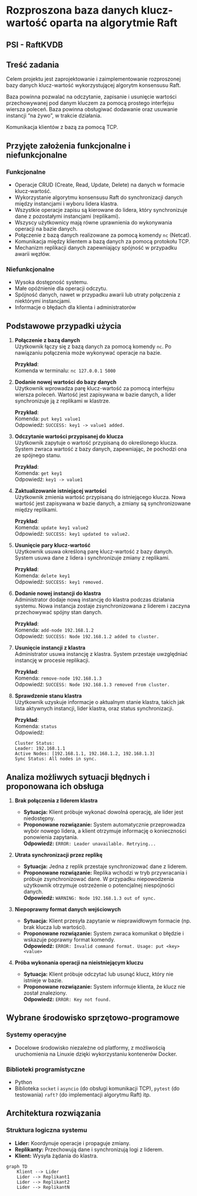 # Rozproszona baza danych klucz-wartość oparta na algorytmie Raft

## PSI - RaftKVDB

## Treść zadania
Celem projektu jest zaprojektowanie i zaimplementowanie rozproszonej bazy danych klucz-wartość wykorzystującej algorytm konsensusu Raft. 

Baza powinna pozwalać na odczytanie, zapisanie i usunięcie wartości przechowywanej pod danym kluczem za pomocą prostego interfejsu wiersza poleceń.
Baza powinna obsługiwać dodawanie oraz usuwanie instancji “na żywo”, w trakcie działania.

Komunikacja klientów z bazą za pomocą TCP.


## Przyjęte założenia funkcjonalne i niefunkcjonalne

### Funkcjonalne
- Operacje CRUD (Create, Read, Update, Delete) na danych w formacie klucz-wartość.
- Wykorzystanie algorytmu konsensusu Raft do synchronizacji danych między instancjami i wyboru lidera klastra.
- Wszystkie operacje zapisu są kierowane do lidera, który synchronizuje dane z pozostałymi instancjami (replikami).
- Wszyscy użytkownicy mają równe uprawnienia do wykonywania operacji na bazie danych.
- Połączenie z bazą danych realizowane za pomocą komendy `nc` (Netcat).
- Komunikacja między klientem a bazą danych za pomocą protokołu TCP.
- Mechanizm replikacji danych zapewniający spójność w przypadku awarii węzłów.

### Niefunkcjonalne
- Wysoka dostępność systemu.
- Małe opóźnienie dla operacji odczytu.
- Spójność danych, nawet w przypadku awarii lub utraty połączenia z niektórymi instancjami.
- Informacje o błędach dla klienta i administratorów

## Podstawowe przypadki użycia

1. **Połączenie z bazą danych**  
   Użytkownik łączy się z bazą danych za pomocą komendy `nc`. Po nawiązaniu połączenia może wykonywać operacje na bazie.  

   **Przykład**:  
   Komenda w terminalu: `nc 127.0.0.1 5000`  

2. **Dodanie nowej wartości do bazy danych**  
   Użytkownik wprowadza parę klucz-wartość za pomocą interfejsu wiersza poleceń. Wartość jest zapisywana w bazie danych, a lider synchronizuje ją z replikami w klastrze.  

   **Przykład**:  
   Komenda: `put key1 value1`  
   Odpowiedź: `SUCCESS: key1 -> value1 added.`  

3. **Odczytanie wartości przypisanej do klucza**  
   Użytkownik zapytuje o wartość przypisaną do określonego klucza. System zwraca wartość z bazy danych, zapewniając, że pochodzi ona ze spójnego stanu.  

   **Przykład**:  
   Komenda: `get key1`  
   Odpowiedź: `key1 -> value1`  

4. **Zaktualizowanie istniejącej wartości**  
   Użytkownik zmienia wartość przypisaną do istniejącego klucza. Nowa wartość jest zapisywana w bazie danych, a zmiany są synchronizowane między replikami.  

   **Przykład**:  
   Komenda: `update key1 value2`  
   Odpowiedź: `SUCCESS: key1 updated to value2.`  

5. **Usunięcie pary klucz-wartość**  
   Użytkownik usuwa określoną parę klucz-wartość z bazy danych. System usuwa dane z lidera i synchronizuje zmiany z replikami.  

   **Przykład**:  
   Komenda: `delete key1`  
   Odpowiedź: `SUCCESS: key1 removed.`  

6. **Dodanie nowej instancji do klastra**  
   Administrator dodaje nową instancję do klastra podczas działania systemu. Nowa instancja zostaje zsynchronizowana z liderem i zaczyna przechowywać spójny stan danych.  

   **Przykład**:  
   Komenda: `add-node 192.168.1.2`  
   Odpowiedź: `SUCCESS: Node 192.168.1.2 added to cluster.`  

7. **Usunięcie instancji z klastra**  
   Administrator usuwa instancję z klastra. System przestaje uwzględniać instancję w procesie replikacji.  

   **Przykład**:  
   Komenda: `remove-node 192.168.1.3`  
   Odpowiedź: `SUCCESS: Node 192.168.1.3 removed from cluster.`  


8. **Sprawdzenie stanu klastra**  
   Użytkownik uzyskuje informacje o aktualnym stanie klastra, takich jak lista aktywnych instancji, lider klastra, oraz status synchronizacji.  

   **Przykład**:  
   Komenda: `status`  
   Odpowiedź:  
   ```  
   Cluster Status:  
   Leader: 192.168.1.1  
   Active Nodes: [192.168.1.1, 192.168.1.2, 192.168.1.3]  
   Sync Status: All nodes in sync.  
   ```  

## Analiza możliwych sytuacji błędnych i proponowana ich obsługa

1. **Brak połączenia z liderem klastra**  
   - **Sytuacja:** Klient próbuje wykonać dowolná operację, ale lider jest niedostępny.  
   - **Proponowane rozwiązanie:** System automatycznie przeprowadza wybór nowego lidera, a klient otrzymuje informację o konieczności ponowienia zapytania.  
   **Odpowiedź:** `ERROR: Leader unavailable. Retrying...`  

2. **Utrata synchronizacji przez replikę**  
   - **Sytuacja:** Jedna z replik przestaje synchronizować dane z liderem.  
   - **Proponowane rozwiązanie:** Replika wchodzi w tryb przywracania i próbuje zsynchronizować dane. W przypadku niepowodzenia użytkownik otrzymuje ostrzeżenie o potencjalnej niespójności danych.  
   **Odpowiedź:** `WARNING: Node 192.168.1.3 out of sync.`  

3. **Niepoprawny format danych wejściowych**  
   - **Sytuacja:** Klient przesyła zapytanie w nieprawidłowym formacie (np. brak klucza lub wartości).  
   - **Proponowane rozwiązanie:** System zwraca komunikat o błędzie i wskazuje poprawny format komendy.  
   **Odpowiedź:** `ERROR: Invalid command format. Usage: put <key> <value>`  

4. **Próba wykonania operacji na nieistniejącym kluczu**  
   - **Sytuacja:** Klient próbuje odczytać lub usunąć klucz, który nie istnieje w bazie.  
   - **Proponowane rozwiązanie:** System informuje klienta, że klucz nie został znaleziony.  
   **Odpowiedź:** `ERROR: Key not found.`  

## Wybrane środowisko sprzętowo-programowe

### Systemy operacyjne
- Docelowe środowisko niezależne od platformy, z możliwością uruchomienia na Linuxie dzięki wykorzystaniu kontenerów Docker.

### Biblioteki programistyczne
- Python 
- Biblioteka `socket` i `asyncio` (do obsługi komunikacji TCP), `pytest` (do testowania) `raft?` (do implementacji algorytmu Raft) itp.

## Architektura rozwiązania

### Struktura logiczna systemu
- **Lider:** Koordynuje operacje i propaguje zmiany.
- **Replikanty:** Przechowują dane i synchronizują logi z liderem.
- **Klient:** Wysyła żądania do klastra.

```mermaid
graph TD
    Klient --> Lider
    Lider --> Replikant1
    Lider --> Replikant2
    Lider --> ReplikantN
```
